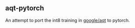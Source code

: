 ## aqt-pytorch

An attempt to port the int8 training in [google/aqt](https://github.com/google/aqt) to pytorch.
